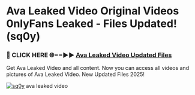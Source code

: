 # Ava Leaked Video Original Videos 0nlyFans Leaked - Files Updated! (sq0y)

<h3>🔴 CLICK HERE 🌐==►► <a href="https://tinyurl.com/2wckxsce" rel="nofollow">Ava Leaked Video Updated Files</a></h3>

Get Ava Leaked Video and all content. Now you can access all videos and pictures of Ava Leaked Video. New Updated Files 2025!

[![sq0y](https://i.imgur.com/AFduVYN.gif)](https://tinyurl.com/2wckxsce)
ava leaked video